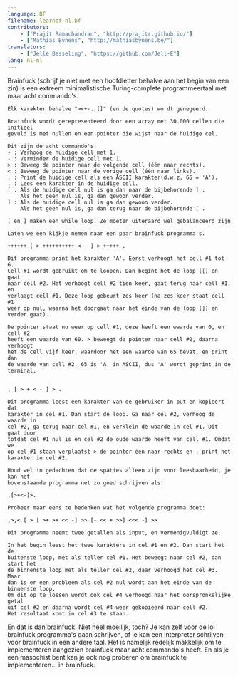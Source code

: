 ```yaml
---
language: BF
filename: learnbf-nl.bf
contributors:
    - ["Prajit Ramachandran", "http://prajitr.github.io/"]
    - ["Mathias Bynens", "http://mathiasbynens.be/"]
translators:
    - ["Jelle Besseling", "https://github.com/Jell-E"]
lang: nl-nl
---
```


Brainfuck (schrijf je niet met een hoofdletter behalve aan het begin van een
zin) is een extreem
minimalistische Turing-complete programmeertaal met maar acht commando's.

```bf
Elk karakter behalve "><+-.,[]" (en de quotes) wordt genegeerd.

Brainfuck wordt gerepresenteerd door een array met 30.000 cellen die initieel
gevuld is met nullen en een pointer die wijst naar de huidige cel.

Dit zijn de acht commando's:
+ : Verhoog de huidige cell met 1.
- : Verminder de huidige cell met 1.
> : Beweeg de pointer naar de volgende cell (één naar rechts).
< : Beweeg de pointer naar de vorige cell (één naar links).
. : Print de huidige cell als een ASCII karakter(d.w.z. 65 = 'A').
, : Lees een karakter in de huidige cell.
[ : Als de huidige cell nul is ga dan naar de bijbehorende ] .
    Als het geen nul is, ga dan gewoon verder.
] : Als de huidige cell nul is ga dan gewoon verder.
    Als het geen nul is, ga dan terug naar de bijbehorende [ .

[ en ] maken een while loop. Ze moeten uiteraard wel gebalanceerd zijn

Laten we een kijkje nemen naar een paar brainfuck programma's.

++++++ [ > ++++++++++ < - ] > +++++ .

Dit programma print het karakter 'A'. Eerst verhoogt het cell #1 tot 6.
Cell #1 wordt gebruikt om te loopen. Dan begint het de loop ([) en gaat
naar cell #2. Het verhoogt cell #2 tien keer, gaat terug naar cell #1, en
verlaagt cell #1. Deze loop gebeurt zes keer (na zes keer staat cell #1
weer op nul, waarna het doorgaat naar het einde van de loop (]) en
verder gaat).

De pointer staat nu weer op cell #1, deze heeft een waarde van 0, en cell #2
heeft een waarde van 60. > beweegt de pointer naar cell #2, daarna verhoogt
het de cell vijf keer, waardoor het een waarde van 65 bevat, en print dan
de waarde van cell #2. 65 is 'A' in ASCII, dus 'A' wordt geprint in de terminal.


, [ > + < - ] > .

Dit programma leest een karakter van de gebruiker in put en kopieert dat
karakter in cel #1. Dan start de loop. Ga naar cel #2, verhoog de waarde in
cel #2, ga terug naar cel #1, en verklein de waarde in cel #1. Dit gaat door
totdat cel #1 nul is en cel #2 de oude waarde heeft van cell #1. Omdat we
op cel #1 staan verplaatst > de pointer één naar rechts en . print het
karakter in cel #2.

Houd wel in gedachten dat de spaties alleen zijn voor leesbaarheid, je kan het
bovenstaande programma net zo goed schrijven als:

,[>+<-]>.

Probeer maar eens te bedenken wat het volgende programma doet:

,>,< [ > [ >+ >+ << -] >> [- << + >>] <<< -] >>

Dit programma neemt twee getallen als input, en vermenigvuldigt ze.

In het begin leest het twee karakters in cel #1 en #2. Dan start het de
buitenste loop, met als teller cel #1. Het beweegt naar cel #2, dan start het
de binnenste loop met als teller cel #2, daar verhoogd het cel #3. Maar
dan is er een probleem als cel #2 nul wordt aan het einde van de binnenste loop.
Om dit op te lossen wordt ook cel #4 verhoogd naar het oorspronkelijke getal
uit cel #2 en daarna wordt cel #4 weer gekopieerd naar cell #2.
Het resultaat komt in cel #3 te staan.
```

En dat is dan brainfuck. Niet heel moeilijk, toch? Je kan zelf voor de lol
brainfuck programma's gaan schrijven, of je kan een interpreter schrijven
voor brainfuck in een andere taal. Het is namelijk redelijk makkelijk om te
implementeren aangezien brainfuck maar acht commando's heeft. En als je een
masochist bent kan je ook nog proberen om brainfuck te implementeren… in
brainfuck.
